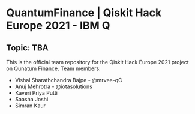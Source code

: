 # QuantumFinance | Qiskit Hack Europe 2021 - IBM Q

## Topic: TBA

This is the official team repository for the Qiskit Hack Europe 2021 project on Qunatum Finance. Team members:

- Vishal Sharathchandra Bajpe - @mrvee-qC
- Anuj Mehrotra - @iotasolutions
- Kaveri Priya Putti
- Saasha Joshi
- Simran Kaur
